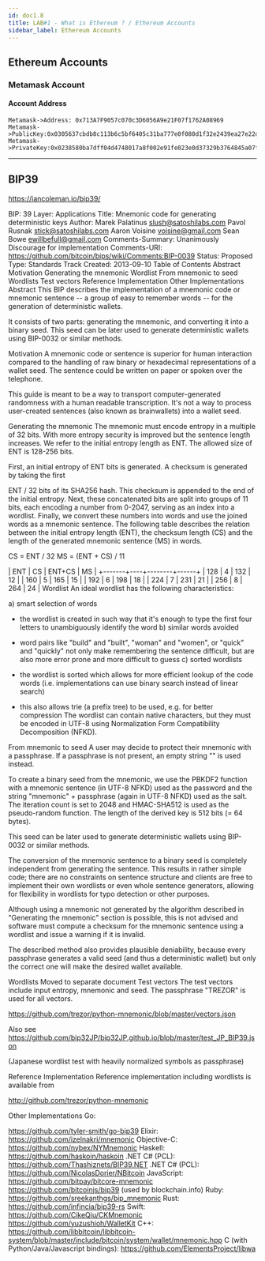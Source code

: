 ```yaml
---
id: doc1.8
title: LAB#1 - What is Ethereum ? / Ethereum Accounts
sidebar_label: Ethereum Accounts
---
```


## Ethereum Accounts

### Metamask Account

#### Account Address


```sequence
Metamask->Address: 0x713A7F9057c070c3D6056A9e21F07f1762A08969
Metamask->PublicKey:0x0305637cbdb8c113b6c5bf6405c31ba777e0f080d1f32e2439ea27e22d7e2d15fa
Metamask->PrivateKey:0x0238580ba7dff04d4748017a8f002e91fe023e0d37329b3764845a07f6e2d299

```





---



## BIP39

https://iancoleman.io/bip39/

  BIP: 39
  Layer: Applications
  Title: Mnemonic code for generating deterministic keys
  Author: Marek Palatinus <slush@satoshilabs.com>
          Pavol Rusnak <stick@satoshilabs.com>
          Aaron Voisine <voisine@gmail.com>
          Sean Bowe <ewillbefull@gmail.com>
  Comments-Summary: Unanimously Discourage for implementation
  Comments-URI: https://github.com/bitcoin/bips/wiki/Comments:BIP-0039
  Status: Proposed
  Type: Standards Track
  Created: 2013-09-10
Table of Contents
Abstract
Motivation
Generating the mnemonic
Wordlist
From mnemonic to seed
Wordlists
Test vectors
Reference Implementation
Other Implementations
Abstract
This BIP describes the implementation of a mnemonic code or mnemonic sentence -- a group of easy to remember words -- for the generation of deterministic wallets.

It consists of two parts: generating the mnemonic, and converting it into a binary seed. This seed can be later used to generate deterministic wallets using BIP-0032 or similar methods.

Motivation
A mnemonic code or sentence is superior for human interaction compared to the handling of raw binary or hexadecimal representations of a wallet seed. The sentence could be written on paper or spoken over the telephone.

This guide is meant to be a way to transport computer-generated randomness with a human readable transcription. It's not a way to process user-created sentences (also known as brainwallets) into a wallet seed.

Generating the mnemonic
The mnemonic must encode entropy in a multiple of 32 bits. With more entropy security is improved but the sentence length increases. We refer to the initial entropy length as ENT. The allowed size of ENT is 128-256 bits.

First, an initial entropy of ENT bits is generated. A checksum is generated by taking the first

ENT / 32
bits of its SHA256 hash. This checksum is appended to the end of the initial entropy. Next, these concatenated bits are split into groups of 11 bits, each encoding a number from 0-2047, serving as an index into a wordlist. Finally, we convert these numbers into words and use the joined words as a mnemonic sentence.
The following table describes the relation between the initial entropy length (ENT), the checksum length (CS) and the length of the generated mnemonic sentence (MS) in words.

CS = ENT / 32
MS = (ENT + CS) / 11

|  ENT  | CS | ENT+CS |  MS  |
+-------+----+--------+------+
|  128  |  4 |   132  |  12  |
|  160  |  5 |   165  |  15  |
|  192  |  6 |   198  |  18  |
|  224  |  7 |   231  |  21  |
|  256  |  8 |   264  |  24  |
Wordlist
An ideal wordlist has the following characteristics:

a) smart selection of words

   - the wordlist is created in such way that it's enough to type the first four
     letters to unambiguously identify the word
b) similar words avoided

   - word pairs like "build" and "built", "woman" and "women", or "quick" and "quickly"
     not only make remembering the sentence difficult, but are also more error
     prone and more difficult to guess
c) sorted wordlists

   - the wordlist is sorted which allows for more efficient lookup of the code words
     (i.e. implementations can use binary search instead of linear search)
   - this also allows trie (a prefix tree) to be used, e.g. for better compression
The wordlist can contain native characters, but they must be encoded in UTF-8 using Normalization Form Compatibility Decomposition (NFKD).

From mnemonic to seed
A user may decide to protect their mnemonic with a passphrase. If a passphrase is not present, an empty string "" is used instead.

To create a binary seed from the mnemonic, we use the PBKDF2 function with a mnemonic sentence (in UTF-8 NFKD) used as the password and the string "mnemonic" + passphrase (again in UTF-8 NFKD) used as the salt. The iteration count is set to 2048 and HMAC-SHA512 is used as the pseudo-random function. The length of the derived key is 512 bits (= 64 bytes).

This seed can be later used to generate deterministic wallets using BIP-0032 or similar methods.

The conversion of the mnemonic sentence to a binary seed is completely independent from generating the sentence. This results in rather simple code; there are no constraints on sentence structure and clients are free to implement their own wordlists or even whole sentence generators, allowing for flexibility in wordlists for typo detection or other purposes.

Although using a mnemonic not generated by the algorithm described in "Generating the mnemonic" section is possible, this is not advised and software must compute a checksum for the mnemonic sentence using a wordlist and issue a warning if it is invalid.

The described method also provides plausible deniability, because every passphrase generates a valid seed (and thus a deterministic wallet) but only the correct one will make the desired wallet available.

Wordlists
Moved to separate document
Test vectors
The test vectors include input entropy, mnemonic and seed. The passphrase "TREZOR" is used for all vectors.

https://github.com/trezor/python-mnemonic/blob/master/vectors.json

Also see https://github.com/bip32JP/bip32JP.github.io/blob/master/test_JP_BIP39.json

(Japanese wordlist test with heavily normalized symbols as passphrase)

Reference Implementation
Reference implementation including wordlists is available from

http://github.com/trezor/python-mnemonic

Other Implementations
Go:

https://github.com/tyler-smith/go-bip39
Elixir:
https://github.com/izelnakri/mnemonic
Objective-C:
https://github.com/nybex/NYMnemonic
Haskell:
https://github.com/haskoin/haskoin
.NET C# (PCL):
https://github.com/Thashiznets/BIP39.NET
.NET C# (PCL):
https://github.com/NicolasDorier/NBitcoin
JavaScript:
https://github.com/bitpay/bitcore-mnemonic
https://github.com/bitcoinjs/bip39 (used by blockchain.info)
Ruby:
https://github.com/sreekanthgs/bip_mnemonic
Rust:
https://github.com/infincia/bip39-rs
Swift:
https://github.com/CikeQiu/CKMnemonic
https://github.com/yuzushioh/WalletKit
C++:
https://github.com/libbitcoin/libbitcoin-system/blob/master/include/bitcoin/system/wallet/mnemonic.hpp
C (with Python/Java/Javascript bindings):
https://github.com/ElementsProject/libwa